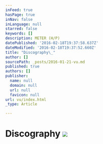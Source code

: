 ```yaml
---
inFeed: true
hasPage: true
inNav: false
inLanguage: null
starred: false
keywords: []
description: METER (H/P)
datePublished: '2016-02-18T19:37:58.637Z'
dateModified: '2016-02-18T19:37:52.660Z'
title: "Discography\_"
author: []
sourcePath: _posts/2016-01-21-vu.md
published: true
authors: []
publisher:
  name: null
  domain: null
  url: null
  favicon: null
url: vu/index.html
_type: Article

---
```

# Discography ![](https://the-grid-user-content.s3-us-west-2.amazonaws.com/c6ab2d0a-f337-4a9c-8caa-7356988fd0ce.png)